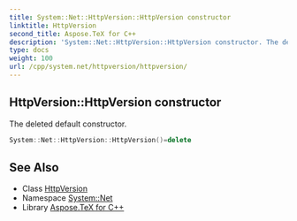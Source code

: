 ```yaml
---
title: System::Net::HttpVersion::HttpVersion constructor
linktitle: HttpVersion
second_title: Aspose.TeX for C++
description: 'System::Net::HttpVersion::HttpVersion constructor. The deleted default constructor in C++.'
type: docs
weight: 100
url: /cpp/system.net/httpversion/httpversion/
---
```

## HttpVersion::HttpVersion constructor


The deleted default constructor.

```cpp
System::Net::HttpVersion::HttpVersion()=delete
```

## See Also

* Class [HttpVersion](../)
* Namespace [System::Net](../../)
* Library [Aspose.TeX for C++](../../../)
